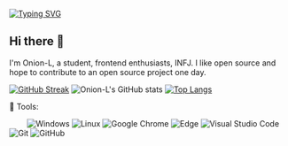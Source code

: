 <a href="https://git.io/typing-svg"><img src="https://readme-typing-svg.demolab.com?font=Fira+Code&pause=1000&random=false&width=435&lines=Console.log(%22Hello+World%22)" alt="Typing SVG" /></a>

## Hi there 👋
I'm Onion-L, a student, frontend enthusiasts, INFJ.
I like open source and hope to contribute to an open source project one day.


[![GitHub Streak](https://github-readme-streak-stats.herokuapp.com?user=Onion-L&theme=panda&hide_border=true)](https://github.com/Onion-L)
![Onion-L's GitHub stats](https://github-readme-stats.vercel.app/api?username=Onion-L&show_icons=true&theme=panda&hide_border=true)
[![Top Langs](https://github-readme-stats.vercel.app/api/top-langs/?username=Onion-L&hide=css,html&layout=compact)](https://github.com/Onion-L)

🧰 Tools:

&emsp;&emsp; 
![Windows](https://img.shields.io/badge/Windows-0078D6?style=flat-square&logo=windows&logoColor=white)
![Linux](https://img.shields.io/badge/Linux-FCC624?style=style=flat-square&logo=linux&logoColor=black)
![Google Chrome](https://img.shields.io/badge/Chrome-4285F4?style=flat-square&logo=GoogleChrome&logoColor=white)
![Edge](https://img.shields.io/badge/Edge-0078D7?style=flat-square&logo=Microsoft-edge&logoColor=white)
![Visual Studio Code](https://img.shields.io/badge/-Visual%20Studio%20Code-007ACC?style=flat-square&logo=Visual%20Studio%20Code&logoColor=fff)
![Git](https://img.shields.io/badge/-Git-FCC624?style=flat-square&logo=git)
![GitHub](https://img.shields.io/badge/-GitHub-pink?style=flat-square&logo=github)
